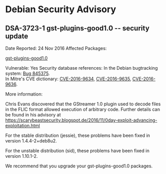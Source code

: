
Debian Security Advisory
========================


DSA-3723-1 gst-plugins-good1.0 -- security update
-------------------------------------------------



Date Reported:
24 Nov 2016
Affected Packages:

[gst-plugins-good1.0](https://packages.debian.org/src:gst-plugins-good1.0)

Vulnerable:
Yes
Security database references:
In the Debian bugtracking system: [Bug 845375](https://bugs.debian.org/cgi-bin/bugreport.cgi?bug=845375).  
In Mitre's CVE dictionary: [CVE-2016-9634](https://security-tracker.debian.org/tracker/CVE-2016-9634), [CVE-2016-9635](https://security-tracker.debian.org/tracker/CVE-2016-9635), [CVE-2016-9636](https://security-tracker.debian.org/tracker/CVE-2016-9636).  

More information:

Chris Evans discovered that the GStreamer 1.0 plugin used to decode
files in the FLIC format allowed execution of arbitrary code. Further
details can be found in his advisory at
<https://scarybeastsecurity.blogspot.de/2016/11/0day-exploit-advancing-exploitation.html>


For the stable distribution (jessie), these problems have been fixed in
version 1.4.4-2+deb8u2.


For the unstable distribution (sid), these problems have been fixed in
version 1.10.1-2.


We recommend that you upgrade your gst-plugins-good1.0 packages.





